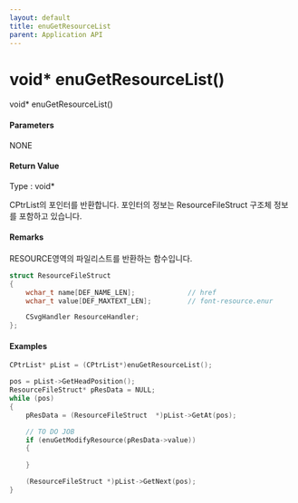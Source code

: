 ```yaml
---
layout: default
title: enuGetResourceList
parent: Application API
---
```

# void\* enuGetResourceList\(\)

void\* enuGetResourceList\(\)

#### Parameters

NONE

#### Return Value

Type : void\*

CPtrList의 포인터를 반환합니다. 포인터의 정보는 ResourceFileStruct 구조체 정보를 포함하고 있습니다.

#### Remarks

RESOURCE영역의 파일리스트를 반환하는 함수입니다.

```cpp
struct ResourceFileStruct
{
	wchar_t name[DEF_NAME_LEN];				// href
	wchar_t value[DEF_MAXTEXT_LEN];			// font-resource.enur

	CSvgHandler ResourceHandler;
};
```

#### Examples

```cpp
CPtrList* pList = (CPtrList*)enuGetResourceList();

pos = pList->GetHeadPosition();
ResourceFileStruct* pResData = NULL;
while (pos)
{
	pResData = (ResourceFileStruct  *)pList->GetAt(pos);

	// TO DO JOB
	if (enuGetModifyResource(pResData->value))
	{
		
	}

	(ResourceFileStruct *)pList->GetNext(pos);
}
```



